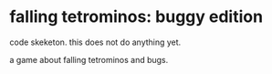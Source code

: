 # falling tetrominos: buggy edition

code skeketon. this does not do anything yet.

a game about falling tetrominos and bugs.
